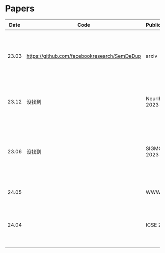 
# Papers

| Date  | Code | Publication                  | Paper                                                                                                         | 主要内容                                                        |
|-------|-----------|------------------------------|--------------------------------------------------------------------------------------------------------------|------------------------------------------------------------------|
| 23.03 | https://github.com/facebookresearch/SemDeDup | arxiv                      | [SemDeDup: Data-efficient learning at web-scale through semantic deduplication](https://link-to-paper.com)                         | 对语义重复的数据进行清洗，先找Embedding再聚类再设置阈值进行门控。                                         |
|23.12|没找到|NeurIPS 2023|[D4: Improving LLM Pretraining via Document De-Duplication and Diversification](https://link-to-paper.com)|和SemDeDup一个作者|
| 23.06 |   没找到   | SIGMOD 2023        | [Near-Duplicate Sequence Search at Scale for Large Language Model Memorization Evaluation](https://link-to-paper.com) | 提出了对数据集里近似重复（Near-Duplicate）序列搜索算法 ，以及新的评估方案|
|24.05||WWW24|[Near-duplicate Question Detection](https://link-to-paper.com)||
|24.04||ICSE 2024|[Automatic Semantic Augmentation of Language Model Prompts (for Code Summarization)](https://link-to-paper.com)||
